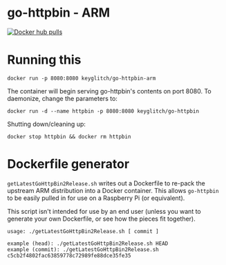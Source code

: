 # go-httpbin - ARM

[![Docker hub pulls](https://img.shields.io/docker/pulls/keyglitch/go-httpbin-arm.svg?style=plastic)](https://hub.docker.com/r/keyglitch/go-httpbin-arm)

# Running this

	docker run -p 8080:8080 keyglitch/go-httpbin-arm

The container will begin serving go-httpbin's contents on port 8080. To daemonize, change the parameters to:

	docker run -d --name httpbin -p 8080:8080 keyglitch/go-httpbin

Shutting down/cleaning up:

	docker stop httpbin && docker rm httpbin

# Dockerfile generator

`getLatestGoHttpBin2Release.sh` writes out a Dockerfile to re-pack the upstream ARM distribution into a Docker container. This allows `go-httpbin` to be easily pulled in for use on a Raspberry Pi (or equivalent).

This script isn't intended for use by an end user (unless you want to generate your own Dockerfile, or see how the pieces fit together).

	usage: ./getLatestGoHttpBin2Release.sh [ commit ]

	example (head): ./getLatestGoHttpBin2Release.sh HEAD
	example (commit): ./getLatestGoHttpBin2Release.sh c5cb2f4802fac63859778c72989fe88dce35fe35
